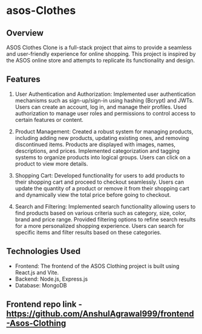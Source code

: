 # asos-Clothes

## Overview
ASOS Clothes Clone is a full-stack project that aims to provide a seamless and user-friendly experience for online shopping. This project is inspired by the ASOS online store and attempts to replicate its functionality and design.

## Features

1. User Authentication and Authorization: Implemented user authentication mechanisms such as sign-up/sign-in using hashing (Bcrypt) and JWTs. Users can create an account, log in, and manage their profiles. Used authorization to manage user roles and permissions to control access to certain features or content. 

2. Product Management: Created a robust system for managing products, including adding new products, updating existing ones, and removing discontinued items. Products are displayed with images, names, descriptions, and prices. Implemented categorization and tagging systems to organize products into logical groups. Users can click on a product to view more details. 

3. Shopping Cart: Developed functionality for users to add products to their shopping cart and proceed to checkout seamlessly. Users can update the quantity of a product or remove it from their shopping cart and dynamically view the total price before going to checkout. 

4. Search and Filtering: Implemented search functionality allowing users to find products based on various criteria such as category, size, color, brand and price range. Provided filtering options to refine search results for a more personalized shopping experience. Users can search for specific items and filter results based on these categories.

## Technologies Used
- Frontend: The frontend of the ASOS Clothing project is built using React.js and Vite.
- Backend: Node.js, Express.js
- Database: MongoDB

## Frontend repo link - https://github.com/AnshulAgrawal999/frontend-Asos-Clothing 
